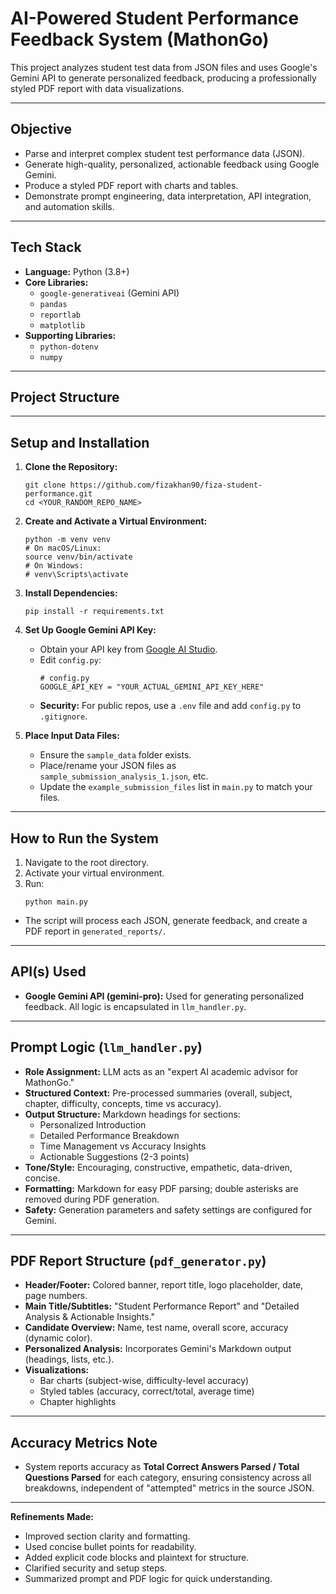 # AI-Powered Student Performance Feedback System (MathonGo)

This project analyzes student test data from JSON files and uses Google's Gemini API to generate personalized feedback, producing a professionally styled PDF report with data visualizations.

---

## Objective

- Parse and interpret complex student test performance data (JSON).
- Generate high-quality, personalized, actionable feedback using Google Gemini.
- Produce a styled PDF report with charts and tables.
- Demonstrate prompt engineering, data interpretation, API integration, and automation skills.

---

## Tech Stack

- **Language:** Python (3.8+)
- **Core Libraries:**
  - `google-generativeai` (Gemini API)
  - `pandas`
  - `reportlab`
  - `matplotlib`
- **Supporting Libraries:**
  - `python-dotenv` 
  - `numpy` 

---

## Project Structure


---

## Setup and Installation

1. **Clone the Repository:**
    ```
    git clone https://github.com/fizakhan90/fiza-student-performance.git
    cd <YOUR_RANDOM_REPO_NAME>
    ```

2. **Create and Activate a Virtual Environment:**
    ```
    python -m venv venv
    # On macOS/Linux:
    source venv/bin/activate
    # On Windows:
    # venv\Scripts\activate
    ```

3. **Install Dependencies:**
    ```
    pip install -r requirements.txt
    ```

4. **Set Up Google Gemini API Key:**
    - Obtain your API key from [Google AI Studio](https://aistudio.google.com/app/apikey).
    - Edit `config.py`:
      ```
      # config.py
      GOOGLE_API_KEY = "YOUR_ACTUAL_GEMINI_API_KEY_HERE"
      ```
    - **Security:** For public repos, use a `.env` file and add `config.py` to `.gitignore`.

5. **Place Input Data Files:**
    - Ensure the `sample_data` folder exists.
    - Place/rename your JSON files as `sample_submission_analysis_1.json`, etc.
    - Update the `example_submission_files` list in `main.py` to match your files.

---

## How to Run the System

1. Navigate to the root directory.
2. Activate your virtual environment.
3. Run:
    ```
    python main.py
    ```
- The script will process each JSON, generate feedback, and create a PDF report in `generated_reports/`.

---

## API(s) Used

- **Google Gemini API (gemini-pro):** Used for generating personalized feedback. All logic is encapsulated in `llm_handler.py`.

---

## Prompt Logic (`llm_handler.py`)

- **Role Assignment:** LLM acts as an "expert AI academic advisor for MathonGo."
- **Structured Context:** Pre-processed summaries (overall, subject, chapter, difficulty, concepts, time vs accuracy).
- **Output Structure:** Markdown headings for sections:
  - Personalized Introduction
  - Detailed Performance Breakdown
  - Time Management vs Accuracy Insights
  - Actionable Suggestions (2-3 points)
- **Tone/Style:** Encouraging, constructive, empathetic, data-driven, concise.
- **Formatting:** Markdown for easy PDF parsing; double asterisks are removed during PDF generation.
- **Safety:** Generation parameters and safety settings are configured for Gemini.

---

## PDF Report Structure (`pdf_generator.py`)

- **Header/Footer:** Colored banner, report title, logo placeholder, date, page numbers.
- **Main Title/Subtitles:** "Student Performance Report" and "Detailed Analysis & Actionable Insights."
- **Candidate Overview:** Name, test name, overall score, accuracy (dynamic color).
- **Personalized Analysis:** Incorporates Gemini's Markdown output (headings, lists, etc.).
- **Visualizations:** 
  - Bar charts (subject-wise, difficulty-level accuracy)
  - Styled tables (accuracy, correct/total, average time)
  - Chapter highlights

---

## Accuracy Metrics Note

- System reports accuracy as **Total Correct Answers Parsed / Total Questions Parsed** for each category, ensuring consistency across all breakdowns, independent of "attempted" metrics in the source JSON.

---


**Refinements Made:**
- Improved section clarity and formatting.
- Used concise bullet points for readability.
- Added explicit code blocks and plaintext for structure.
- Clarified security and setup steps.
- Summarized prompt and PDF logic for quick understanding.
